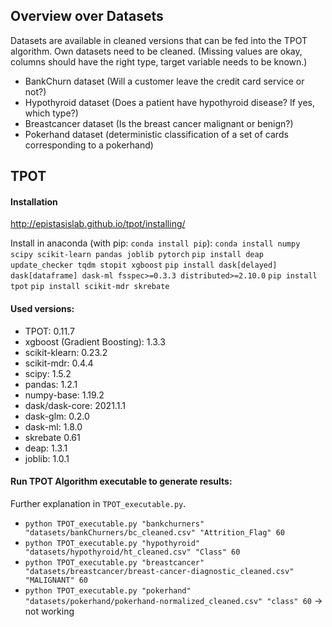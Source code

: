 ## Overview over Datasets

Datasets are available in cleaned versions that can be fed into the TPOT algorithm. Own datasets need to be cleaned. 
(Missing values are okay, columns should have the right type, target variable needs to be known.)

- BankChurn dataset (Will a customer leave the credit card service or not?)
- Hypothyroid dataset (Does a patient have hypothyroid disease? If yes, which type?)
- Breastcancer dataset (Is the breast cancer malignant or benign?)
- Pokerhand dataset (deterministic classification of a set of cards corresponding to a pokerhand)

## TPOT

#### Installation

http://epistasislab.github.io/tpot/installing/

Install in anaconda (with pip: ```conda install pip```):
```conda install numpy scipy scikit-learn pandas joblib pytorch```
```pip install deap update_checker tqdm stopit xgboost```
```pip install dask[delayed] dask[dataframe] dask-ml fsspec>=0.3.3 distributed>=2.10.0```
```pip install tpot```
```pip install scikit-mdr skrebate```

#### Used versions:

- TPOT: 0.11.7
- xgboost (Gradient Boosting): 1.3.3
- scikit-klearn: 0.23.2
- scikit-mdr: 0.4.4
- scipy: 1.5.2
- pandas: 1.2.1
- numpy-base: 1.19.2
- dask/dask-core: 2021.1.1
- dask-glm: 0.2.0
- dask-ml: 1.8.0
- skrebate 0.61
- deap: 1.3.1
- joblib: 1.0.1

#### Run TPOT Algorithm executable to generate results:

Further explanation in ```TPOT_executable.py```.

- ```python TPOT_executable.py "bankchurners" "datasets/bankChurners/bc_cleaned.csv" "Attrition_Flag" 60```
- ```python TPOT_executable.py "hypothyroid" "datasets/hypothyroid/ht_cleaned.csv" "Class" 60```
- ```python TPOT_executable.py "breastcancer" "datasets/breastcancer/breast-cancer-diagnostic_cleaned.csv" "MALIGNANT" 60```
- ```python TPOT_executable.py "pokerhand" "datasets/pokerhand/pokerhand-normalized_cleaned.csv" "class" 60``` -> not working

